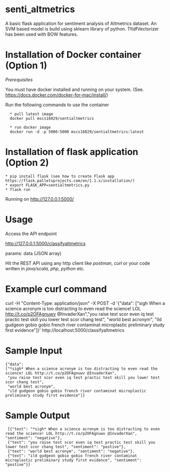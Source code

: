 # senti_altmetrics
A basic flask application for sentiment analysis of Altmetrics dataset. An SVM based model is build using sklearn library of python. TfidfVectorizer has been used with BOW features. 

# Installation of Docker container (Option 1)
*Prerequisites*

You must have docker installed and running on your system. (See. https://docs.docker.com/docker-for-mac/install/)

Run the following commands to use the container

      * pull latest image
      docker pull mscs16029/sentialtmetrics
  
      * run docker image
      docker run -d -p 5000:5000 mscs16029/sentialtmetrics:latest

# Installation of flask application (Option 2)
    * pip install flask (see how to create Flask app https://flask.palletsprojects.com/en/1.1.x/installation/)
    * export FLASK_APP=sentialtmetrics.py
    * flask run
    
   Running on http://127.0.0.1:5000/ 

# Usage
Access the API endpoint 
 
 http://127.0.0.1:5000/classifyaltmetrics
 
 params: data (JSON array)

Hit the REST API using any http client like *postman*, *curl* or your code written in *java/scala, php, python* etc. 

# Example curl command

curl -H "Content-Type: application/json" -X POST -d '{"data": ["sigh When a science acronym is too distracting to even read the science! LOL http://t.co/p2OFAgnuwv @InvaderXan","you raise test scor even iq test practic test skill you lower test scor chang test", "world best acronym", "ild gudgeon gobio gobio french river contaminat microplastic preliminary study first evidence"]}' http://localhost:5000/classifyaltmetrics
 
# Sample Input
      
    {"data": 
    ["*sigh* When a science acronym is too distracting to even read the science! LOL http://t.co/p2OFAgnuwv @InvaderXan",
     "you raise test scor even iq test practic test skill you lower test scor chang test", 
     "world best acronym", 
     "ild gudgeon gobio gobio french river contaminat microplastic preliminary study first evidence"]}
# Sample Output
 
     [{"text": "*sigh* When a science acronym is too distracting to even read the science! LOL http://t.co/p2OFAgnuwv @InvaderXan", "sentiment": "negative"}, 
     {"text": "you raise test scor even iq test practic test skill you lower test scor chang test", "sentiment": "postive"},
     {"text": "world best acronym", "sentiment": "negative"}, 
     {"text": "ild gudgeon gobio gobio french river contaminat microplastic preliminary study first evidence", "sentiment": "postive"}]
             

